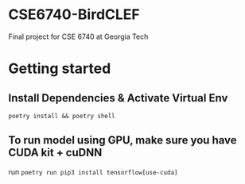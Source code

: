 # CSE6740-BirdCLEF
Final project for CSE 6740 at Georgia Tech

# Getting started
## Install Dependencies & Activate Virtual Env
`poetry install && poetry shell`
## To run model using GPU, make sure you have CUDA kit + cuDNN
run
`poetry run pip3 install tensorflow[use-cuda]`